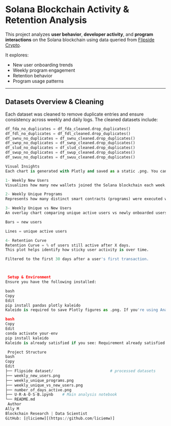 #  Solana Blockchain Activity & Retention Analysis 

This project analyzes **user behavior**, **developer activity**, and **program interactions** on the Solana blockchain using data queried from [Flipside Crypto](https://flipsidecrypto.xyz/licie/queries).

It explores:
- New user onboarding trends
- Weekly program engagement
- Retention behavior
- Program usage patterns

---

##  Datasets Overview & Cleaning

Each dataset was cleaned to remove duplicate entries and ensure consistency across weekly and daily logs. The cleaned datasets include:

```python
df_fda_no_duplicates = df_fda_cleaned.drop_duplicates()
df_fdl_no_duplicates = df_fdl_cleaned.drop_duplicates()
df_swnu_no_duplicates = df_swnu_cleaned.drop_duplicates()
df_swnp_no_duplicates = df_swnp_cleaned.drop_duplicates()
df_slud_no_duplicates = df_slud_cleaned.drop_duplicates()
df_swup_no_duplicates = df_swup_cleaned.drop_duplicates()
df_swuu_no_duplicates = df_swuu_cleaned.drop_duplicates()

Visual Insights
Each chart is generated with Plotly and saved as a static .png. You can regenerate them in your Jupyter notebook.

1️- Weekly New Users
Visualizes how many new wallets joined the Solana blockchain each week.

2️- Weekly Unique Programs
Represents how many distinct smart contracts (programs) were executed weekly, indicating development and usage trends.

3️- Weekly Unique vs New Users
An overlay chart comparing unique active users vs newly onboarded users each week.

Bars = new users

Lines = unique active users

4️- Retention Curve
Retention Curve = % of users still active after X days.
This plot helps identify how sticky user activity is over time.

Filtered to the first 30 days after a user's first transaction.



 Setup & Environment
Ensure you have the following installed:

bash
Copy
Edit
pip install pandas plotly kaleido
Kaleido is required to save Plotly figures as .png. If you're using Anaconda:

bash
Copy
Edit
conda activate your-env
pip install kaleido
Kaleido is already satisfied if you see: Requirement already satisfied: kaleido in ...

 Project Structure
bash
Copy
Edit
├── Flipside dataset/                         # processed datasets
├── weekly_new_users.png
├── weekly_unique_programs.png
├── weekly_unique_vs_new_users.png
├── number_of_days_active.png
├── U-R-A-O-S-B.ipynb    # Main analysis notebook
└── README.md
 Author
Ally M
Blockchain Research | Data Scientist 
GitHub: [@liciemw][(https://github.com/liciemw)]


